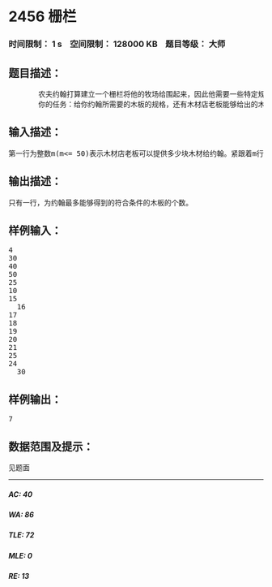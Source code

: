 # 2456 栅栏   
### 时间限制： 1 s&nbsp;&nbsp;&nbsp;&nbsp;空间限制： 128000 KB&nbsp;&nbsp;&nbsp;&nbsp;题目等级： 大师  
## 题目描述：  

<pre>
       农夫约翰打算建立一个栅栏将他的牧场给围起来，因此他需要一些特定规格的木材。于是农夫约翰到木材店购买木材。可是木材店老板说他这里只剩下少部分大规格的木板了。不过约翰可以购买这些木板，然后切割成他所需要的规格。而且约翰有一把神奇的锯子，用它来锯木板，不会产生任何损失，也就是说长度为10的木板可以切成长度为8和2的两个木板。
       你的任务：给你约翰所需要的木板的规格，还有木材店老板能够给出的木材的规格，求约翰最多能够得到多少他所需要的木板。
</pre>
  
  
## 输入描述：  

<pre>
第一行为整数m(m<= 50)表示木材店老板可以提供多少块木材给约翰。紧跟着m行为老板提供的每一块木板的长度。接下来一行(即第m+2行)为整数n(n <= 1000)，表示约翰需要多少木材。接下来n行表示他所需要的每一块木板的长度。木材的规格小于32767。（对于店老板提供的和约翰需要的每块木板，你只能使用一次）。
</pre>
  
  
## 输出描述：  

<pre>
只有一行，为约翰最多能够得到的符合条件的木板的个数。
</pre>
  
  
## 样例输入：  

<pre>
4
30
40
50
25
10
15
  16
17
18
19
20
21
25
24
  30
</pre>
  
  
## 样例输出：  

<pre>
7
</pre>
  
  
## 数据范围及提示：  

<pre>
见题面
</pre>
  
  
***  

##### AC: 40  
##### WA: 86  
##### TLE: 72  
##### MLE: 0  
##### RE: 13  
